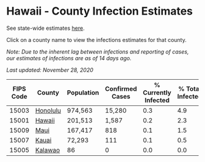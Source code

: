 # Hawaii - County Infection Estimates

See state-wide estimates [here](/infections/us-hi).

Click on a county name to view the infections estimates for that county.

*Note: Due to the inherent lag between infections and reporting of cases, our estimates of infections are as of 14 days ago.*

*Last updated: November 28, 2020*

|   FIPS Code |               County |   Population |   Confirmed Cases |   % Currently Infected |   % Total Infected |
|-------------|----------------------|--------------|-------------------|------------------------|--------------------|
|       15003 | [Honolulu](honolulu) |      974,563 |            15,280 |                    0.3 |                4.9 |
|       15001 |     [Hawaii](hawaii) |      201,513 |             1,587 |                    0.2 |                2.3 |
|       15009 |         [Maui](maui) |      167,417 |               818 |                    0.1 |                1.5 |
|       15007 |       [Kauai](kauai) |       72,293 |               111 |                    0.1 |                0.5 |
|       15005 |   [Kalawao](kalawao) |           86 |                 0 |                    0.0 |                0.0 |